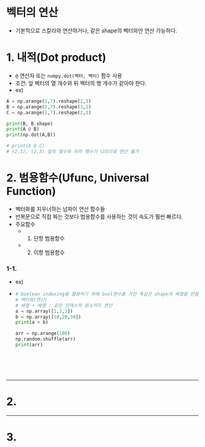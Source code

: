 벡터의 연산
==========
- 기본적으로 스칼라와 연산하거나, 같은 shape의 벡터와만 연산 가능하다.

# 1. 내적(Dot product)
  - `@` 연산자 또는 `numpy.dot(벡터, 벡터)` 함수 사용
  - 조건: 앞 벡터의 열 개수와 뒤 벡터의 행 개수가 같아야 한다.
  - ex)
  ```python
  A = np.arange(1,7).reshape(2,3)
  B = np.arange(1,7).reshape(3,2)
  C = np.arange(1,7).reshape(2,3)

  print(B, B.shape)
  print(A @ B)
  print(np.dot(A,B))

  # print(A @ C)
  # (2,3), (2,3) 앞의 열수와 뒤의 행수가 다르므로 연산 불가
  ```
  
# 2. 범용함수(Ufunc, Universal Function)
  - 벡터화를 지우너하는 넘파이 연산 함수들
  - 반복문으로 직접 짜는 것보다 범용함수를 사용하는 것이 속도가 훨씬 빠르다.
  - 주요함수
    - 1. 단항 범용함수
      
    - 2. 이항 범용함수
      
### 1-1. 
- ex)
- ```python
  # boolean indexing을 활용하기 위해 bool변수를 가진 똑같은 shape의 배열을 만들자.
  # 벡터화(연산)
  # 배열 + 배열 : 같은 인덱스의 원소끼리 연산
  a = np.array([1,2,3])
  b = np.array([10,20,30])
  print(a + b)

  arr = np.arange(100)
  np.random.shuffle(arr)
  print(arr)
  
  
  
  
  
  

- - -

# 2. 

- - -

# 3. 
